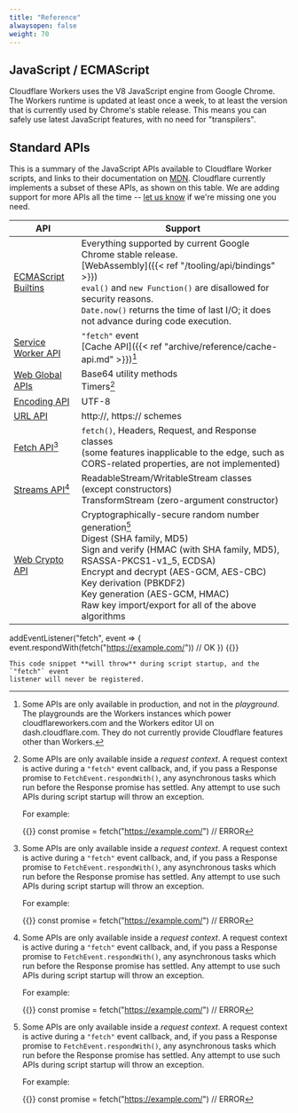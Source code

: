 ```yaml
---
title: "Reference"
alwaysopen: false
weight: 70
---
```


## JavaScript / ECMAScript

Cloudflare Workers uses the V8 JavaScript engine from Google Chrome. The Workers runtime is updated at least once a week, to at least the version that is currently used by Chrome's stable release. This means you can safely use latest JavaScript features, with no need for "transpilers".

## Standard APIs

This is a summary of the JavaScript APIs available to Cloudflare Worker scripts, and links to their
documentation on [MDN](https://developer.mozilla.org/). Cloudflare currently implements a
subset of these APIs, as shown on this table. We are adding support for more APIs all the
time -- [let us know](https://community.cloudflare.com/c/developers/workers) if we're missing one
you need.

| API                                                                                      | Support                                                                                                                                                                                                                                                                                                                                             |
| ---------------------------------------------------------------------------------------- | --------------------------------------------------------------------------------------------------------------------------------------------------------------------------------------------------------------------------------------------------------------------------------------------------------------------------------------------------- |
| [ECMAScript Builtins](https://developer.mozilla.org/en-US/docs/Web/JavaScript/Reference) | Everything supported by current Google Chrome stable release. <br> [WebAssembly]({{< ref "/tooling/api/bindings" >}}) <br> `eval()` and `new Function()` are disallowed for security reasons. <br> `Date.now()` returns the time of last I/O; it does not advance during code execution.                             |
| [Service Worker API](https://developer.mozilla.org/docs/Web/API/Service_Worker_API)      | `"fetch"` event <br> [Cache API]({{< ref "archive/reference/cache-api.md" >}})[^no-playground]                                                                                                                                                                                                                                                      |
| [Web Global APIs](https://developer.mozilla.org/docs/Web/API/WindowOrWorkerGlobalScope)  | Base64 utility methods <br> Timers[^request-ctx]                                                                                                                                                                                                                                                                                                    |
| [Encoding API](https://developer.mozilla.org/docs/Web/API/Encoding_API)                  | UTF-8                                                                                                                                                                                                                                                                                                                                               |
| [URL API](https://developer.mozilla.org/docs/Web/API/URL)                                | http://, https:// schemes                                                                                                                                                                                                                                                                                                                           |
| [Fetch API](https://developer.mozilla.org/docs/Web/API/Fetch_API)[^request-ctx]          | `fetch()`, Headers, Request, and Response classes <br> (some features inapplicable to the edge, such as CORS-related properties, are not implemented)                                                                                                                                                                                               |
| [Streams API](https://developer.mozilla.org/docs/Web/API/Streams_API)[^request-ctx]      | ReadableStream/WritableStream classes (except constructors) <br> TransformStream (zero-argument constructor)                                                                                                                                                                                                                                        |
| [Web Crypto API](https://developer.mozilla.org/docs/Web/API/Web_Crypto_API)              | Cryptographically-secure random number generation[^request-ctx] <br> Digest (SHA family, MD5) <br> Sign and verify (HMAC (with SHA family, MD5), RSASSA-PKCS1-v1\_5, ECDSA) <br> Encrypt and decrypt (AES-GCM, AES-CBC) <br> Key derivation (PBKDF2) <br> Key generation (AES-GCM, HMAC) <br> Raw key import/export for all of the above algorithms |

[^request-ctx]: Some APIs are only available inside a *request context*. A request
    context is active during a `"fetch"` event callback, and, if you pass a Response promise to
    `FetchEvent.respondWith()`, any asynchronous tasks which run before the Response promise has
    settled. Any attempt to use such APIs during script startup will throw an exception.

    For example:

    {{<highlight javascript>}}
const promise = fetch("https://example.com/")       // ERROR

addEventListener("fetch", event => {
  event.respondWith(fetch("https://example.com/"))  // OK
})
{{</highlight>}}

    This code snippet **will throw** during script startup, and the `"fetch"` event
    listener will never be registered.

[^no-playground]: Some APIs are only available in production, and not in the *playground*.
    The playgrounds are the Workers instances which power cloudflareworkers.com and the
    Workers editor UI on dash.cloudflare.com. They do not currently provide Cloudflare features
    other than Workers.
